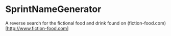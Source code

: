 # SprintNameGenerator
A reverse search for the fictional food and drink found on (fiction-food.com)[http://www.fiction-food.com]
